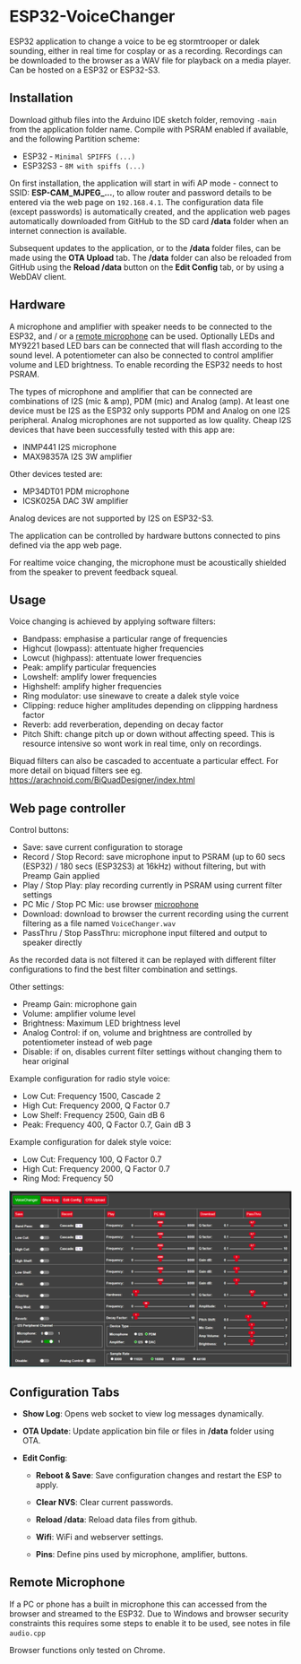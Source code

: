 # ESP32-VoiceChanger

ESP32 application to change a voice to be eg stormtrooper or dalek sounding, either in real time for cosplay or as a recording. Recordings can be downloaded to the browser as a WAV file
for playback on a media player.
Can be hosted on a ESP32 or ESP32-S3.

## Installation

Download github files into the Arduino IDE sketch folder, removing `-main` from the application folder name.
Compile with PSRAM enabled if available, and the following Partition scheme:
* ESP32 - `Minimal SPIFFS (...)`
* ESP32S3 - `8M with spiffs (...)`

On first installation, the application will start in wifi AP mode - connect to SSID: **ESP-CAM_MJPEG_...**, to allow router and password details to be entered via the web page on `192.168.4.1`. The configuration data file (except passwords) is automatically created, and the application web pages automatically downloaded from GitHub to the SD card **/data** folder when an internet connection is available.

Subsequent updates to the application, or to the **/data** folder files, can be made using the **OTA Upload** tab. The **/data** folder can also be reloaded from GitHub using the **Reload /data** button on the **Edit Config** tab, or by using a WebDAV client.


## Hardware

A microphone and amplifier with speaker needs to be connected to the ESP32, and / or a [remote microphone](#remote-microphone) can be used.
Optionally LEDs and MY9221 based LED bars can be connected that will flash according to the sound level.
A potentiometer can also be connected to control amplifier volume and LED brightness.
To enable recording the ESP32 needs to host PSRAM.

The types of microphone and amplifier that can be connected are combinations of I2S (mic & amp), PDM (mic) and Analog (amp).
At least one device must be I2S as the ESP32 only supports PDM and Analog on one I2S peripheral. Analog microphones are not supported as low quality.
Cheap I2S devices that have been successfully tested with this app are:
* INMP441 I2S microphone
* MAX98357A I2S 3W amplifier

Other devices tested are:
* MP34DT01 PDM microphone
* ICSK025A DAC 3W amplifier

Analog devices are not supported by I2S on ESP32-S3.

The application can be controlled by hardware buttons connected to pins defined via the app web page.

For realtime voice changing, the microphone must be acoustically shielded from the speaker to prevent feedback squeal.


## Usage

Voice changing is achieved by applying software filters:
* Bandpass: emphasise a particular range of frequencies
* Highcut (lowpass): attentuate higher frequencies 
* Lowcut (highpass): attentuate lower frequencies
* Peak: amplify particular frequencies
* Lowshelf: amplify lower frequencies
* Highshelf: amplify higher frequencies
* Ring modulator: use sinewave to create a dalek style voice 
* Clipping: reduce higher amplitudes depending on clippping hardness factor
* Reverb: add reverberation, depending on decay factor
* Pitch Shift: change pitch up or down without affecting speed. This is resource intensive so wont work in real time, only on recordings.

Biquad filters can also be cascaded to accentuate a particular effect. For more detail on biquad filters see eg. https://arachnoid.com/BiQuadDesigner/index.html

## Web page controller

Control buttons:
* Save: save current configuration to storage
* Record / Stop Record: save microphone input to PSRAM (up to 60 secs (ESP32) / 180 secs (ESP32S3) at 16kHz) without filtering, but with Preamp Gain applied
* Play / Stop Play: play recording currently in PSRAM using current filter settings
* PC Mic / Stop PC Mic: use browser [microphone](#remote-microphone)
* Download: download to browser the current recording using the current filtering as a file named `VoiceChanger.wav` 
* PassThru / Stop PassThru: microphone input filtered and output to speaker directly

As the recorded data is not filtered it can be replayed with different filter configurations to find the best filter combination and settings.

Other settings:
* Preamp Gain: microphone gain
* Volume: amplifier volume level
* Brightness: Maximum LED brightness level
* Analog Control: if on, volume and brightness are controlled by potentiometer instead of web page
* Disable: if on, disables current filter settings without changing them to hear original

Example configuration for radio style voice:  
* Low Cut: Frequency 1500, Cascade 2
* High Cut: Frequency 2000, Q Factor 0.7
* Low Shelf: Frequency 2500, Gain dB 6 
* Peak: Frequency 400, Q Factor 0.7, Gain dB 3  

Example configuration for dalek style voice:  
* Low Cut: Frequency 100, Q Factor 0.7
* High Cut: Frequency 2000, Q Factor 0.7
* Ring Mod: Frequency 50

![image1](extras/VC.png)


## Configuration Tabs

* **Show Log**: Opens web socket to view log messages dynamically.

* **OTA Update**: Update application bin file or files in **/data** folder using OTA.

* **Edit Config**:

  * **Reboot & Save**: Save configuration changes and restart the ESP to apply.

  * **Clear NVS**: Clear current passwords.

  * **Reload /data**: Reload data files from github.

  * **Wifi**: WiFi and webserver settings.

  * **Pins**: Define pins used by microphone, amplifier, buttons.


## Remote Microphone

If a PC or phone has a built in microphone this can accessed from the browser and streamed to the ESP32. Due to Windows and browser security constraints this requires some steps to enable it to be used, see notes in file `audio.cpp` 


Browser functions only tested on Chrome.
